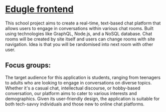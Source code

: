 # [Edugle frontend](https://github.com/rasmushy/Edugle)
This school project aims to create a real-time, text-based chat platform that allows users to engage in conversations within various chat rooms. Built using technologies like GraphQL, Node.js, and a NoSQL database. Chat rooms will be created by site itself and users can change rooms with site navigation. Idea is that you will be randomised into next room with other user.

## Focus groups:
The target audience for this application is students, ranging from teenagers to adults who are looking to engage in conversations on diverse topics. Whether it's a casual chat, intellectual discourse, or hobby-based conversation, our platform aims to cater to various interests and demographics. Given its user-friendly design, the application is suitable for both tech-savvy individuals and those new to online chat platforms.
